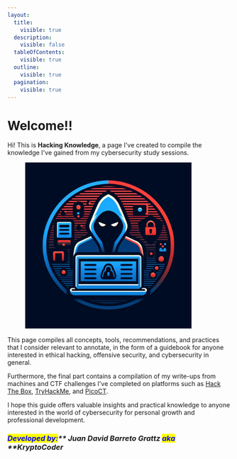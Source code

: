 ```yaml
---
layout:
  title:
    visible: true
  description:
    visible: false
  tableOfContents:
    visible: true
  outline:
    visible: true
  pagination:
    visible: true
---
```


# Welcome!!

Hi! This is **Hacking Knowledge**, a page I've created to compile the knowledge I've gained from my cybersecurity study sessions.



<figure><img src=".gitbook/assets/Hacking_Knowledge_7.jpeg" alt="" width="375"><figcaption></figcaption></figure>

This page compiles all concepts, tools, recommendations, and practices that I consider relevant to annotate, in the form of a guidebook for anyone interested in ethical hacking, offensive security, and cybersecurity in general.

Furthermore, the final part contains a compilation of my write-ups from machines and CTF challenges I've completed on platforms such as [Hack The Box](https://www.hackthebox.com/), [TryHackMe](https://tryhackme.com/), and [PicoCT](https://picoctf.org/).

I hope this guide offers valuable insights and practical knowledge to anyone interested in the world of cybersecurity for personal growth and professional development.

### _<mark style="color:blue;">**Developed by:**</mark>** ****Juan David Barreto Grattz**** **<mark style="color:blue;">**aka**</mark>** ****KryptoCoder**_
